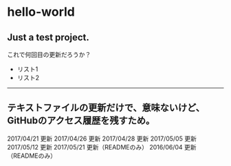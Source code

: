 # hello-world

## Just a test project.
これで何回目の更新だろうか？

* リスト1
* リスト2
---
テキストファイルの更新だけで、意味ないけど、GitHubのアクセス履歴を残すため。
---
2017/04/21 更新
2017/04/26 更新
2017/04/28 更新
2017/05/05 更新
2017/05/12 更新
2017/05/21 更新（READMEのみ）
2016/06/04 更新（READMEのみ）